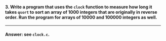 #### 3. Write a program that uses the `clock` function to measure how long it takes `qsort` to sort an array of 1000 integers that are originally in reverse order. Run the program for arrays of 10000 and 100000 integers as well.

---

#### Answer: see `clock.c`.

